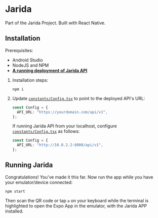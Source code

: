 # Jarida

Part of the Jarida Project. Built with React Native.

## Installation

Prerequisites:

- Android Studio
- NodeJS and NPM
- [**A running deployment of Jarida API**](https://github.com/c3n7/jarida-api)

1. Installation steps:

   ```shell
   npm i
   ```

2. Update [`constants/Config.tsx`](https://github.com/c3n7/Jarida/blob/main/constants/Config.tsx) to point to the deployed API's URL:

   ```typescript
   const Config = {
     API_URL: "https://yourdomain.com/api/v1",
   };
   ```

   If running Jarida API from your localhost, configure [`constants/Config.tsx`](https://github.com/c3n7/Jarida/blob/main/constants/Config.tsx) as follows:

   ```typescript
   const Config = {
     API_URL: "http://10.0.2.2:8000/api/v1",
   };
   ```

## Running Jarida

Congratulations! You've made it this far. Now run the app while you have your emulator/device connected:

```shell
npm start
```

Then scan the QR code or tap `a` on your keyboard while the terminal is highlighted to open the Expo App in the emulator, with the Jarida APP installed.
